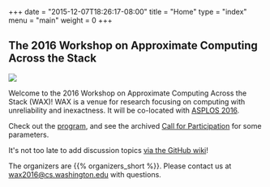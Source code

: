 +++
date = "2015-12-07T18:26:17-08:00"
title = "Home"
type = "index"
menu = "main"
weight = 0
+++

## The 2016 Workshop on Approximate Computing Across the Stack

<img src="waxlogo500.jpg" style="max-width: 167px;" class="illus">

Welcome to the 2016 Workshop on Approximate Computing Across the Stack (WAX)! WAX is a venue for research focusing on computing with unreliability and inexactness.
It will be co-located with [ASPLOS 2016][].

Check out the [program][program], and
see the archived [Call for Participation][cfp] for some parameters.

It's not too late to add discussion topics [via the GitHub wiki][topics]!

The organizers are {{% organizers_short %}}.
Please contact us at [wax2016@cs.washington.edu](mailto:wax2016@cs.washington.edu) with questions.

[topics]: https://github.com/sampsyo/wax2016/wiki/Discussion-Topics
[hotcrp]: http://approximate.computer/wax2016crp/
[asplos 2016]: https://www.ece.cmu.edu/calcm/asplos2016/
[cfp]: cfp/
[program]: program/
